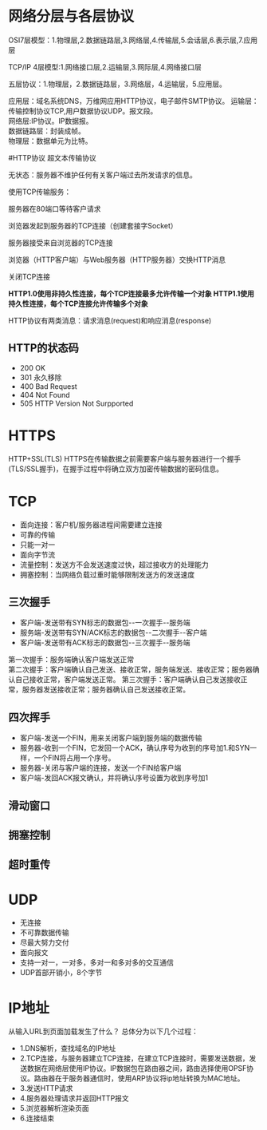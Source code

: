 # 网络分层与各层协议 #
OSI7层模型：1.物理层,2.数据链路层,3.网络层,4.传输层,5.会话层,6.表示层,7.应用层

TCP/IP 4层模型:1.网络接口层,2.运输层,3.网际层,4.网络接口层

五层协议：1.物理层，2.数据链路层，3.网络层，4.运输层，5.应用层。

应用层：域名系统DNS，万维网应用HTTP协议，电子邮件SMTP协议。
运输层：传输控制协议TCP,用户数据协议UDP。报文段。      
网络层:IP协议。IP数据报。     
数据链路层：封装成帧。  
物理层：数据单元为比特。


#HTTP协议
超文本传输协议

无状态：服务器不维护任何有关客户端过去所发请求的信息。

使用TCP传输服务：

服务器在80端口等待客户请求

浏览器发起到服务器的TCP连接（创建套接字Socket）

服务器接受来自浏览器的TCP连接

浏览器（HTTP客户端）与Web服务器（HTTP服务器）交换HTTP消息

关闭TCP连接

**HTTP1.0使用非持久性连接，每个TCP连接最多允许传输一个对象
HTTP1.1使用持久性连接，每个TCP连接允许传输多个对象**

HTTP协议有两类消息：请求消息(request)和响应消息(response)

## HTTP的状态码 ##
- 200 OK
- 301 永久移除
- 400 Bad Request
- 404 Not Found
- 505 HTTP Version Not Surpported
# HTTPS #
HTTP+SSL(TLS)
HTTPS在传输数据之前需要客户端与服务器进行一个握手(TLS/SSL握手)，在握手过程中将确立双方加密传输数据的密码信息。

# TCP #
- 面向连接：客户机/服务器进程间需要建立连接
- 可靠的传输
- 只能一对一
- 面向字节流
- 流量控制：发送方不会发送速度过快，超过接收方的处理能力
- 拥塞控制：当网络负载过重时能够限制发送方的发送速度
## 三次握手 ##
- 客户端-发送带有SYN标志的数据包--一次握手--服务端
- 服务端-发送带有SYN/ACK标志的数据包--二次握手--客户端
- 客户端-发送带有ACK标志的数据包--三次握手--服务端

第一次握手：服务端确认客户端发送正常  
第二次握手：客户端确认自己发送、接收正常，服务端发送、接收正常；服务器确认自己接收正常，客户端发送正常。
第三次握手：客户端确认自己发送接收正常，服务器发送接收正常；服务器确认自己发送接收正常。
## 四次挥手 ##
- 客户端-发送一个FIN，用来关闭客户端到服务端的数据传输
- 服务器-收到一个FIN，它发回一个ACK，确认序号为收到的序号加1.和SYN一样，一个FIN将占用一个序号。
- 服务器-关闭与客户端的连接，发送一个FIN给客户端
- 客户端-发回ACK报文确认，并将确认序号设置为收到序号加1
## 滑动窗口 ##
## 拥塞控制 ##
## 超时重传 ##

# UDP #
- 无连接
- 不可靠数据传输
- 尽最大努力交付
- 面向报文
- 支持一对一，一对多，多对一和多对多的交互通信
- UDP首部开销小，8个字节

# IP地址 #

从输入URL到页面加载发生了什么？
总体分为以下几个过程：

- 1.DNS解析，查找域名的IP地址
- 2.TCP连接，与服务器建立TCP连接，在建立TCP连接时，需要发送数据，发送数据在网络层使用IP协议。IP数据包在路由器之间，路由选择使用OPSF协议。路由器在于服务器通信时，使用ARP协议将ip地址转换为MAC地址。
- 3.发送HTTP请求
- 4.服务器处理请求并返回HTTP报文
- 5.浏览器解析渲染页面
- 6.连接结束